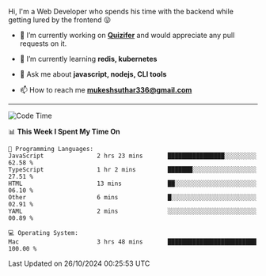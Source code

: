 Hi, I'm a Web Developer who spends his time with the backend while getting lured by the frontend 😜

- 🔭 I’m currently working on **[Quizifer](https://github.com/SutharMukesh/Quizifer/)** and would appreciate any pull requests on it.

- 🌱 I’m currently learning **redis, kubernetes**

- 💬 Ask me about **javascript, nodejs, CLI tools**

- 📫 How to reach me **mukeshsuthar336@gmail.com**

---
<!--START_SECTION:waka-->
![Code Time](http://img.shields.io/badge/Code%20Time-3%2C170%20hrs%2055%20mins-blue)

📊 **This Week I Spent My Time On** 

```text
💬 Programming Languages: 
JavaScript               2 hrs 23 mins       ████████████████░░░░░░░░░   62.58 % 
TypeScript               1 hr 2 mins         ███████░░░░░░░░░░░░░░░░░░   27.51 % 
HTML                     13 mins             ██░░░░░░░░░░░░░░░░░░░░░░░   06.10 % 
Other                    6 mins              █░░░░░░░░░░░░░░░░░░░░░░░░   02.91 % 
YAML                     2 mins              ░░░░░░░░░░░░░░░░░░░░░░░░░   00.89 % 

💻 Operating System: 
Mac                      3 hrs 48 mins       █████████████████████████   100.00 % 
```


 Last Updated on 26/10/2024 00:25:53 UTC
<!--END_SECTION:waka-->
